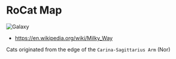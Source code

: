 # RoCat Map

![Galaxy](https://upload.wikimedia.org/wikipedia/commons/thumb/1/1d/Milky_Way_Arms.svg/1000px-Milky_Way_Arms.svg.png)

- https://en.wikipedia.org/wiki/Milky_Way

Cats originated from the edge of the `Carina-Sagittarius Arm` (Nor)

